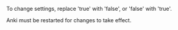 To change settings, replace 'true' with 'false', or 'false' with 'true'.

Anki must be restarted for changes to take effect.